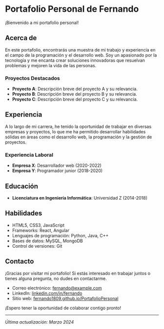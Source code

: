 # Portafolio Personal de Fernando

¡Bienvenido a mi portafolio personal!

## Acerca de

En este portafolio, encontrarás una muestra de mi trabajo y experiencia en el campo de la programación y el desarrollo web. Soy un apasionado por la tecnología y me encanta crear soluciones innovadoras que resuelvan problemas y mejoren la vida de las personas.

### Proyectos Destacados

- **Proyecto A**: Descripción breve del proyecto A y su relevancia.
- **Proyecto B**: Descripción breve del proyecto B y su relevancia.
- **Proyecto C**: Descripción breve del proyecto C y su relevancia.

## Experiencia

A lo largo de mi carrera, he tenido la oportunidad de trabajar en diversas empresas y proyectos, lo que me ha permitido desarrollar habilidades sólidas en áreas como el desarrollo web, la programación y la gestión de proyectos.

### Experiencia Laboral

- **Empresa X**: Desarrollador web (2020-2022)
- **Empresa Y**: Programador junior (2018-2020)

## Educación

- **Licenciatura en Ingeniería Informática**: Universidad Z (2014-2018)

## Habilidades

- HTML5, CSS3, JavaScript
- Frameworks: React, Angular
- Lenguajes de programación: Python, Java, C++
- Bases de datos: MySQL, MongoDB
- Control de versiones: Git

## Contacto

¡Gracias por visitar mi portafolio! Si estás interesado en trabajar juntos o tienes alguna pregunta, no dudes en contactarme.

- Correo electrónico: fernando@example.com
- LinkedIn: [linkedin.com/in/fernando](https://www.linkedin.com/in/fernando)
- Sitio web: [fernando1809.github.io/PortafolioPersonal](https://fernando1809.github.io/PortafolioPersonal/)

¡Espero tener la oportunidad de colaborar contigo pronto!

--- 

*Última actualización: Marzo 2024*
